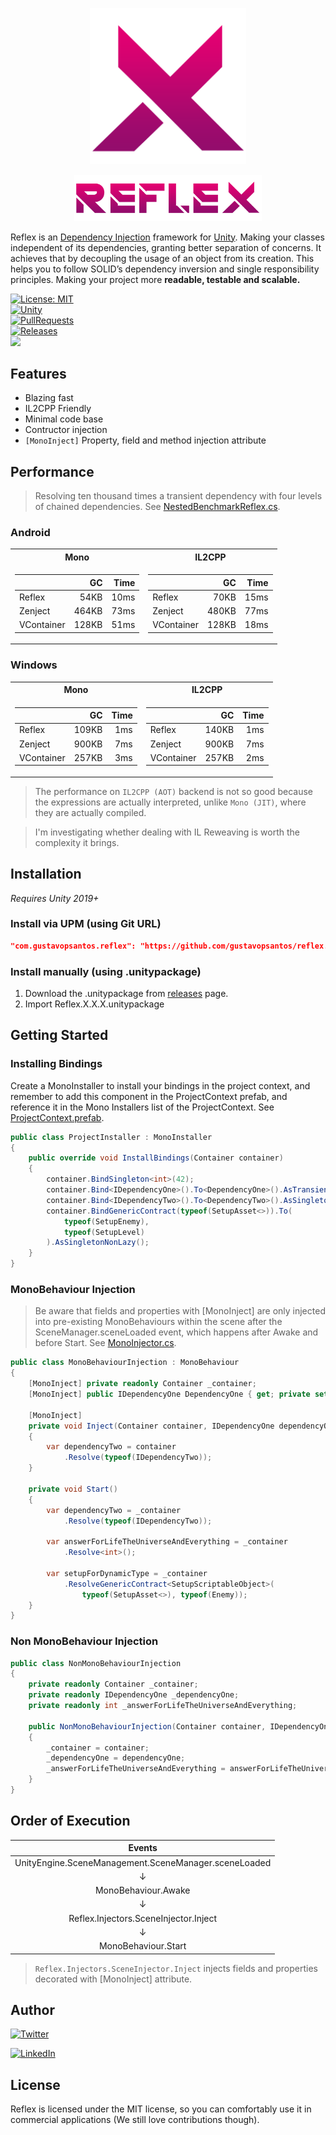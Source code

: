 <p align="center">
  <img src="logo-crimson.png" width="250">
</p>
<p align="center">
  <img src="text-crimson.png" width="300">
</p>

Reflex is an [Dependency Injection](https://stackify.com/dependency-injection/) framework for [Unity](https://unity.com/). Making your classes independent of its dependencies, granting better separation of concerns. It achieves that by decoupling the usage of an object from its creation. This helps you to follow SOLID’s dependency inversion and single responsibility principles. Making your project more **readable, testable and scalable.**

[![License: MIT](https://img.shields.io/badge/License-MIT-yellow.svg)](https://opensource.org/licenses/MIT)   
[![Unity](https://img.shields.io/badge/Unity-2019+-black.svg)](https://unity3d.com/pt/get-unity/download/archive)  
[![PullRequests](https://img.shields.io/badge/PRs-welcome-brightgreen)](http://makeapullrequest.com)  
[![Releases](https://img.shields.io/github/release/gustavopsantos/reflex.svg)](https://github.com/gustavopsantos/reflex/releases)  
![](https://github.com/gustavopsantos/reflex/workflows/Tests/badge.svg)  


## Features 
- Blazing fast
- IL2CPP Friendly
- Minimal code base
- Contructor injection
- `[MonoInject]` Property, field and method injection attribute

## Performance
> Resolving ten thousand times a transient dependency with four levels of chained dependencies. See [NestedBenchmarkReflex.cs](Reflex.Benchmark/Assets/Benchmark/NestedBenchmarkReflex.cs).

### Android

<table>
<tr><th>Mono</th><th>IL2CPP</th></tr>
<tr><td>

|           | GC    | Time |
|-----------|------:|-----:|
| Reflex    |  54KB | 10ms
| Zenject   | 464KB | 73ms
| VContainer| 128KB | 51ms

</td><td>

|           | GC    | Time |
|-----------|------:|-----:|
| Reflex    |  70KB | 15ms
| Zenject   | 480KB | 77ms
| VContainer| 128KB | 18ms

</td></tr> </table>

### Windows

<table>
<tr><th>Mono</th><th>IL2CPP</th></tr>
<tr><td>

|           | GC    | Time |
|-----------|------:|-----:|
| Reflex    | 109KB | 1ms
| Zenject   | 900KB | 7ms
| VContainer| 257KB | 3ms

</td><td>

|           | GC    | Time |
|-----------|------:|-----:|
| Reflex    | 140KB | 1ms
| Zenject   | 900KB | 7ms
| VContainer| 257KB | 2ms

</td></tr> </table>

> The performance on `IL2CPP (AOT)` backend is not so good because the expressions are actually interpreted, unlike `Mono (JIT)`, where they are actually compiled.

> I'm investigating whether dealing with IL Reweaving is worth the complexity it brings.

## Installation

*Requires Unity 2019+*

### Install via UPM (using Git URL)
```json
"com.gustavopsantos.reflex": "https://github.com/gustavopsantos/reflex.git?path=/Reflex/Assets/Reflex/#1.0.3"
```

### Install manually (using .unitypackage)
1. Download the .unitypackage from [releases](https://github.com/gustavopsantos/reflex/releases) page.
2. Import Reflex.X.X.X.unitypackage

## Getting Started

### Installing Bindings

Create a MonoInstaller to install your bindings in the project context, and remember to add this component in the ProjectContext prefab, and reference it in the Mono Installers list of the ProjectContext. See [ProjectContext.prefab](Reflex.GettingStarted/Assets/GettingStarted/Resources/ProjectContext.prefab).

```csharp
public class ProjectInstaller : MonoInstaller
{
    public override void InstallBindings(Container container)
    {
        container.BindSingleton<int>(42);
        container.Bind<IDependencyOne>().To<DependencyOne>().AsTransient();
        container.Bind<IDependencyTwo>().To<DependencyTwo>().AsSingletonLazy();
        container.BindGenericContract(typeof(SetupAsset<>)).To(
            typeof(SetupEnemy),
            typeof(SetupLevel)
        ).AsSingletonNonLazy();
    }
}
```

### MonoBehaviour Injection

> Be aware that fields and properties with [MonoInject] are only injected into pre-existing MonoBehaviours within the scene after the SceneManager.sceneLoaded event, which happens after Awake and before Start. See [MonoInjector.cs](Reflex/Assets/Reflex/Scripts/Injectors/MonoInjector.cs).

```csharp
public class MonoBehaviourInjection : MonoBehaviour
{
    [MonoInject] private readonly Container _container;
    [MonoInject] public IDependencyOne DependencyOne { get; private set; }

    [MonoInject]
    private void Inject(Container container, IDependencyOne dependencyOne)
    {
        var dependencyTwo = container
            .Resolve(typeof(IDependencyTwo));
    }

    private void Start()
    {
        var dependencyTwo = _container
            .Resolve(typeof(IDependencyTwo));

        var answerForLifeTheUniverseAndEverything = _container
            .Resolve<int>();

        var setupForDynamicType = _container
            .ResolveGenericContract<SetupScriptableObject>(
                typeof(SetupAsset<>), typeof(Enemy));
    }
}
```

### Non MonoBehaviour Injection

```csharp
public class NonMonoBehaviourInjection
{
    private readonly Container _container;
    private readonly IDependencyOne _dependencyOne;
    private readonly int _answerForLifeTheUniverseAndEverything;

    public NonMonoBehaviourInjection(Container container, IDependencyOne dependencyOne, int answerForLifeTheUniverseAndEverything)
    {
        _container = container;
        _dependencyOne = dependencyOne;
        _answerForLifeTheUniverseAndEverything = answerForLifeTheUniverseAndEverything;
    }
}
```

## Order of Execution

| Events                                               |
|:----------------------------------------------------:|
| UnityEngine.SceneManagement.SceneManager.sceneLoaded |
| ↓                                                    |
| MonoBehaviour.Awake                                  |
| ↓                                                    |
| Reflex.Injectors.SceneInjector.Inject                |
| ↓                                                    |
| MonoBehaviour.Start                                  |

> `Reflex.Injectors.SceneInjector.Inject` injects fields and properties decorated with [MonoInject] attribute.

## Author
[![Twitter](https://img.shields.io/twitter/follow/codinggustavo.svg?label=Follow&style=social)](https://twitter.com/intent/follow?screen_name=codinggustavo)  

[![LinkedIn](https://img.shields.io/badge/Linkedin-%230077B5.svg?style=for-the-badge&logo=linkedin&logoColor=white)](https://www.linkedin.com/in/codinggustavo)  


## License

Reflex is licensed under the MIT license, so you can comfortably use it in commercial applications (We still love contributions though).
